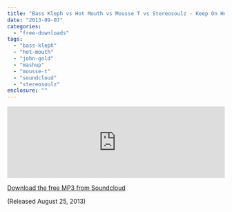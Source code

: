 ```yaml
---
title: "Bass Kleph vs Hot Mouth vs Mousse T vs Stereosoulz - Keep On Horny (John Gold Mashup)"
date: "2013-09-07"
categories: 
  - "free-downloads"
tags: 
  - "bass-kleph"
  - "hot-mouth"
  - "john-gold"
  - "mashup"
  - "mousse-t"
  - "soundcloud"
  - "stereosoulz"
enclosure: ""
---
```


<iframe src="https://w.soundcloud.com/player/?url=http%3A%2F%2Fapi.soundcloud.com%2Ftracks%2F107176426&amp;show_artwork=true" height="166" width="100%" frameborder="no" scrolling="no"></iframe>

[Download the free MP3 from Soundcloud](https://soundcloud.com/djjohngold/keep-on-horny-john-gold-mashup)

(Released August 25, 2013)
